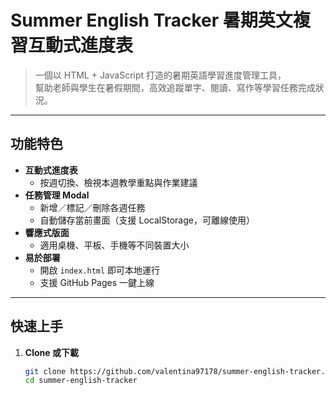 # Summer English Tracker 暑期英文複習互動式進度表

> 一個以 HTML + JavaScript 打造的暑期英語學習進度管理工具，  
> 幫助老師與學生在暑假期間，高效追蹤單字、閱讀、寫作等學習任務完成狀況。

---

## 功能特色

- **互動式進度表**  
  - 按週切換、檢視本週教學重點與作業建議  
- **任務管理 Modal**  
  - 新增／標記／刪除各週任務  
  - 自動儲存當前畫面（支援 LocalStorage，可離線使用）  
- **響應式版面**  
  - 適用桌機、平板、手機等不同裝置大小  
- **易於部署**  
  - 開啟 `index.html` 即可本地運行  
  - 支援 GitHub Pages 一鍵上線

---

## 快速上手

1. **Clone 或下載**  
   ```bash
   git clone https://github.com/valentina97178/summer-english-tracker.git
   cd summer-english-tracker
